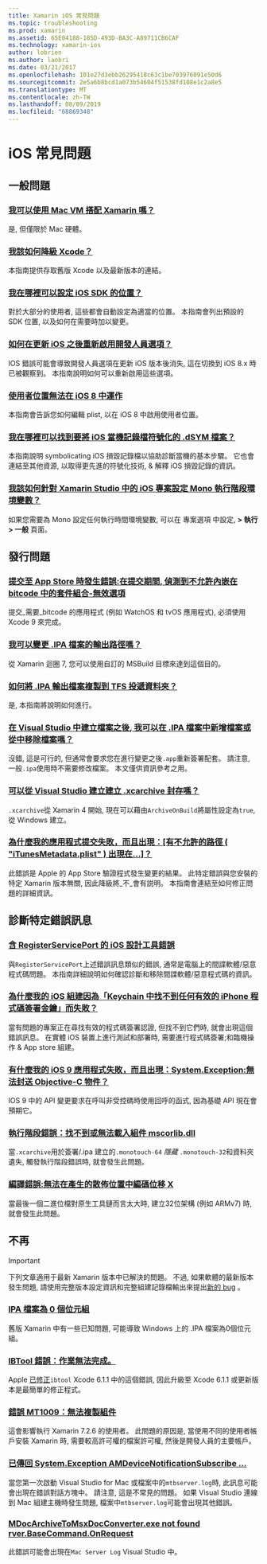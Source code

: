 ```yaml
---
title: Xamarin iOS 常見問題
ms.topic: troubleshooting
ms.prod: xamarin
ms.assetid: 65E04188-185D-493D-BA3C-A89711CB6CAF
ms.technology: xamarin-ios
author: lobrien
ms.author: laobri
ms.date: 03/21/2017
ms.openlocfilehash: 101e27d3ebb26295418c63c1be703976091e50d6
ms.sourcegitcommit: 2e5a6b8bcd1a073b54604f51538fd108e1c2a8e5
ms.translationtype: MT
ms.contentlocale: zh-TW
ms.lasthandoff: 08/09/2019
ms.locfileid: "68869348"
---
```

# <a name="ios-frequently-asked-questions"></a>iOS 常見問題

## <a name="general-questions"></a>一般問題

### <a name="can-i-use-a-mac-vm-with-xamarinmac-vmmd"></a>[我可以使用 Mac VM 搭配 Xamarin 嗎？](mac-vm.md)
是, 但僅限於 Mac 硬體。

### <a name="how-can-i-downgrade-xcodedowngrade-xcodemd"></a>[我該如何降級 Xcode？](downgrade-xcode.md)
本指南提供存取舊版 Xcode 以及最新版本的連結。

### <a name="where-can-i-set-my-ios-sdk-locationsios-sdkmd"></a>[我在哪裡可以設定 iOS SDK 的位置？](ios-sdk.md)
對於大部分的使用者, 這些都會自動設定為適當的位置。 本指南會列出預設的 SDK 位置, 以及如何在需要時加以變更。

### <a name="how-can-i-reenable-developer-options-after-updating-iosupdate-developer-optionsmd"></a>[如何在更新 iOS 之後重新啟用開發人員選項？](update-developer-options.md)
IOS 錯誤可能會導致開發人員選項在更新 iOS 版本後消失, 這在切換到 iOS 8.x 時已被觀察到。 本指南說明如何可以重新啟用這些選項。

### <a name="user-location-not-working-in-ios-8ios8-user-locationmd"></a>[使用者位置無法在 iOS 8 中運作](ios8-user-location.md)
本指南會告訴您如何編輯 plist, 以在 iOS 8 中啟用使用者位置。

### <a name="where-can-i-find-the-dsym-file-to-symbolicate-ios-crash-logssymbolicate-ios-crashmd"></a>[我在哪裡可以找到要將 iOS 當機記錄檔符號化的 .dSYM 檔案？](symbolicate-ios-crash.md)
本指南說明 symbolicating iOS 損毀記錄檔以協助診斷當機的基本步驟。 它也會連結至其他資源, 以取得更先進的符號化技術, & 解釋 iOS 損毀記錄的資訊。


### <a name="how-do-i-set-mono-runtime-environment-variables-for-ios-projects-in-xamarin-studioxs-mono-runtimemd"></a>[我該如何針對 Xamarin Studio 中的 iOS 專案設定 Mono 執行階段環境變數？](xs-mono-runtime.md)
如果您需要為 Mono 設定任何執行時間環境變數, 可以在 專案選項 中設定, **> 執行 > 一般** 頁面。

## <a name="publishing-questions"></a>發行問題

### <a name="error-when-submitting-to-app-store-invalid-bundle---options-not-allowed-to-be-embedded-in-bitcode-are-detected-in-the-submissioninvalid-bundle-bitcodemd"></a>[提交至 App Store 時發生錯誤:在提交期間, 偵測到不允許內嵌在 bitcode 中的套件組合-無效選項](invalid-bundle-bitcode.md)

提交_需要_bitcode 的應用程式 (例如 WatchOS 和 tvOS 應用程式), 必須使用 Xcode 9 來完成。

### <a name="can-i-change-the-output-path-of-the-ipa-fileipa-output-pathmd"></a>[我可以變更 .IPA 檔案的輸出路徑嗎？](ipa-output-path.md)
從 Xamarin 迴圈 7, 您可以使用自訂的 MSBuild 目標來達到這個目的。

### <a name="how-can-i-copy-ipa-output-files-to-the-tfs-drop-folderipa-tfsmd"></a>[如何將 .IPA 輸出檔案複製到 TFS 投遞資料夾？](ipa-tfs.md)
是, 本指南將說明如何進行。

### <a name="can-i-add-files-to-or-remove-files-from-an-ipa-file-after-building-it-in-visual-studiomodify-ipamd"></a>[在 Visual Studio 中建立檔案之後, 我可以在 .IPA 檔案中新增檔案或從中移除檔案嗎？](modify-ipa.md)
沒錯, 這是可行的, 但通常會要求您在進行變更之後`.app`重新簽署配套。 請注意, 一般`.ipa`使用時不需要修改檔案。 本文僅供資訊參考之用。

### <a name="is-it-possible-to-create-a-xcarchive-archive-from-visual-studiocreate-xcarchivemd"></a>[可以從 Visual Studio 建立建立 .xcarchive 封存嗎？](create-xcarchive.md)
`.xcarchive`從 Xamarin 4 開始, 現在可以藉由`ArchiveOnBuild`將屬性設定為`true`, 從 Windows 建立。

### <a name="why-does-my-app-submission-fail-with-disallowed-paths--itunesmetadataplist--found-at--itunesmetadata-disallowed-pathsmd"></a>[為什麼我的應用程式提交失敗，而且出現：[有不允許的路徑 ( "iTunesMetadata.plist" ) 出現在...]？](itunesmetadata-disallowed-paths.md)
此錯誤是 Apple 的 App Store 驗證程式發生變更的結果。 此特定錯誤與您安裝的特定 Xamarin 版本無關, 因此降級將_不_會有説明。 本指南會連結至如何修正問題的詳細資訊。


## <a name="diagnosing-specific-error-messages"></a>診斷特定錯誤訊息

### <a name="ios-designer-error-with-registerserviceporterror-registerserviceportmd"></a>[含 RegisterServicePort 的 iOS 設計工具錯誤](error-registerserviceport.md)
與`RegisterServicePort`上述錯誤訊息類似的錯誤, 通常是電腦上的間諜軟體/惡意程式碼問題。 本指南詳細說明如何確認診斷和移除間諜軟體/惡意程式碼的資訊。

### <a name="why-does-my-ios-build-fail-with-no-valid-iphone-code-signing-keys-found-in-keychainno-codesigning-keysmd"></a>[為什麼我的 iOS 組建因為「Keychain 中找不到任何有效的 iPhone 程式碼簽署金鑰」而失敗？](no-codesigning-keys.md)
當有問題的專案正在尋找有效的程式碼簽署認證, 但找不到它們時, 就會出現這個錯誤訊息。 在實體 iOS 裝置上進行測試和部署時, 需要進行程式碼簽署;和臨機操作 & App store 組建。

### <a name="why-does-my-ios-9-app-fail-with-systemexception-failed-to-marshal-the-objective-c-objectexception-marshal-obj-cmd"></a>[有什麼我的 iOS 9 應用程式失敗，而且出現：System.Exception:無法封送 Objective-C 物件？](exception-marshal-obj-c.md)
IOS 9 中的 API 變更要求在呼叫非受控碼時使用回呼的函式, 因為基礎 API 現在會預期它。

### <a name="runtime-error-the-assembly-mscorlibdll-was-not-found-or-could-not-be-loadederror-mscorlib-not-foundmd"></a>[執行階段錯誤：找不到或無法載入組件 mscorlib.dll](error-mscorlib-not-found.md)
當`.xcarchive`用於簽署/.ipa 建立的`.monotouch-64` *隱藏* `.monotouch-32`和資料夾遺失, 觸發執行階段錯誤時, 就會發生此問題。

### <a name="compile-error-can-not-encode-offset-x-in-resulting-scattered-relocationerror-encode-offset-scattered-relocationmd"></a>[編譯錯誤:無法在產生的散佈位置中編碼位移 X](error-encode-offset-scattered-relocation.md)
當最後一個二進位檔對原生工具鏈而言太大時, 建立32位架構 (例如 ARMv7) 時, 就會發生此問題。

## <a name="deprecated"></a>不再

> [!IMPORTANT]
> 下列文章適用于最新 Xamarin 版本中已解決的問題。 不過, 如果軟體的最新版本發生問題, 請使用完整版本設定資訊和完整組建記錄檔輸出來提出[新的 bug](~/cross-platform/troubleshooting/questions/howto-file-bug.md) 。



### <a name="ipa-file-is-0-bytesipa-zero-bytesmd"></a>[IPA 檔案為 0 個位元組](ipa-zero-bytes.md)
舊版 Xamarin 中有一些已知問題, 可能導致 Windows 上的 .IPA 檔案為0個位元組。

### <a name="ibtool-error-the-operation-couldnt-be-completederror-ibtoolmd"></a>[IBTool 錯誤：作業無法完成。](error-ibtool.md)
Apple [已修正](https://developer.apple.com/library/ios/releasenotes/DeveloperTools/RN-Xcode/Chapters/xc6_release_notes.html)`ibtool` Xcode 6.1.1 中的這個錯誤, 因此升級至 Xcode 6.1.1 或更新版本是最簡單的修正程式。

### <a name="error-mt1009-could-not-copy-the-assemblyerror-mt1009md"></a>[錯誤 MT1009：無法複製組件](error-mt1009.md)
這會影響執行 Xamarin 7.2.6 的使用者。 此問題的原因是, 當使用不同的使用者帳戶安裝 Xamarin 時, 需要較高許可權的檔案許可權, 然後是開發人員的主要帳戶。

### <a name="systemexception-amdevicenotificationsubscribe-returned-exception-amddevicenotificationsubscribemd"></a>[已傳回 System.Exception AMDeviceNotificationSubscribe ...](exception-amddevicenotificationsubscribe.md)
當您第一次啟動 Visual Studio for Mac 或檔案中的`mtbserver.log`時, 此訊息可能會出現在錯誤對話方塊中。 請注意, 這是不常見的問題。 如果 Visual Studio 連線到 Mac 組建主機時發生問題, 檔案中`mtbserver.log`可能會出現其他錯誤。

### <a name="mdocarchivetomsxdocconverterexe-not-found-rverbasecommandonrequestmdocarchivetomsxdocconverter-not-foundmd"></a>[MDocArchiveToMsxDocConverter.exe not found rver.BaseCommand.OnRequest](mdocarchivetomsxdocconverter-not-found.md)
此錯誤可能會出現在`Mac Server Log` Visual Studio 中。

